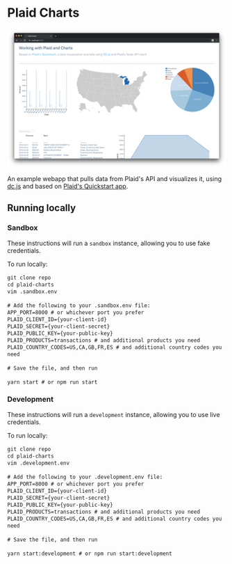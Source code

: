 # Plaid Charts

![Plaid Charts](charts.png)

An example webapp that pulls data from Plaid's API and visualizes it, using [dc.js](https://dc-js.github.io/dc.js/) and based on [Plaid's Quickstart app](https://github.com/plaid/quickstart/tree/master/node).

## Running locally

### Sandbox
These instructions will run a `sandbox` instance, allowing you to use fake credentials. 

To run locally:

    git clone repo
    cd plaid-charts
    vim .sandbox.env
    
    # Add the following to your .sandbox.env file:
    APP_PORT=8000 # or whichever port you prefer
    PLAID_CLIENT_ID={your-client-id}
    PLAID_SECRET={your-client-secret}
    PLAID_PUBLIC_KEY={your-public-key}
    PLAID_PRODUCTS=transactions # and additional products you need
    PLAID_COUNTRY_CODES=US,CA,GB,FR,ES # and additional country codes you need
 
    # Save the file, and then run
    
    yarn start # or npm run start
     
### Development
These instructions will run a `development` instance, allowing you to use live credentials. 

To run locally:

    git clone repo
    cd plaid-charts
    vim .development.env
    
    # Add the following to your .development.env file:
    APP_PORT=8000 # or whichever port you prefer
    PLAID_CLIENT_ID={your-client-id}
    PLAID_SECRET={your-client-secret}
    PLAID_PUBLIC_KEY={your-public-key}
    PLAID_PRODUCTS=transactions # and additional products you need
    PLAID_COUNTRY_CODES=US,CA,GB,FR,ES # and additional country codes you need
 
    # Save the file, and then run
    
    yarn start:development # or npm run start:development
